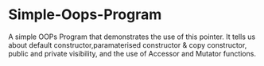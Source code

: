 # Simple-Oops-Program

A simple OOPs Program that demonstrates the use of this pointer. It tells us about default constructor,paramaterised constructor & copy constructor, public and private visibility, and the use of Accessor and Mutator functions.
